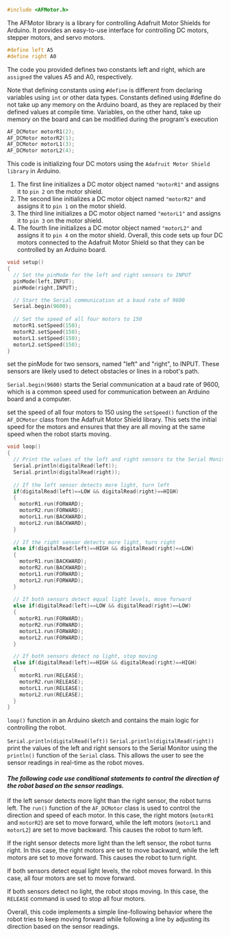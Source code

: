 
```C++
#include <AFMotor.h>
```
The AFMotor library is a library for controlling Adafruit Motor Shields for Arduino. It provides an easy-to-use interface for controlling DC motors, stepper motors, and servo motors.
```C++
#define left A5
#define right A0 
```
The code you provided defines two constants left and right, which are `assigned` the values A5 and A0, respectively.

Note that defining constants using `#define` is different from declaring variables using `int` or other data types. Constants defined using #define do not take up any memory on the Arduino board, as they are replaced by their defined values at compile time. Variables, on the other hand, take up memory on the board and can be modified during the program's execution
```C++
AF_DCMotor motorR1(2); 
AF_DCMotor motorR2(1);  
AF_DCMotor motorL1(3); 
AF_DCMotor motorL2(4); 
```
This code is initializing four DC motors using the `Adafruit Motor Shield library` in Arduino.
1. The first line initializes a DC motor object named `"motorR1"` and assigns it to `pin 2` on the motor shield.
2. The second line initializes a DC motor object named `"motorR2"` and assigns it to `pin 1` on the motor shield.
3. The third line initializes a DC motor object named `"motorL1"` and assigns it to `pin 3` on the motor shield.
4. The fourth line initializes a DC motor object named `"motorL2"` and assigns it to `pin 4` on the motor shield.
Overall, this code sets up four DC motors connected to the Adafruit Motor Shield so that they can be controlled by an Arduino board.
```C++
void setup() 
{
  // Set the pinMode for the left and right sensors to INPUT
  pinMode(left,INPUT);
  pinMode(right,INPUT);

  // Start the Serial communication at a baud rate of 9600
  Serial.begin(9600);
  
  // Set the speed of all four motors to 150
  motorR1.setSpeed(150);
  motorR2.setSpeed(150);
  motorL1.setSpeed(150);
  motorL2.setSpeed(150);  
}
```
set the pinMode for two sensors, named "left" and "right", to INPUT. These sensors are likely used to detect obstacles or lines in a robot's path.

`Serial.begin(9600)` starts the Serial communication at a baud rate of 9600, which is a common speed used for communication between an Arduino board and a computer.

set the speed of all four motors to 150 using the `setSpeed()` function of the `AF_DCMotor` class from the Adafruit Motor Shield library. This sets the initial speed for the motors and ensures that they are all moving at the same speed when the robot starts moving.

```C++
void loop()
{
  // Print the values of the left and right sensors to the Serial Monitor
  Serial.println(digitalRead(left));
  Serial.println(digitalRead(right));
 
  // If the left sensor detects more light, turn left
  if(digitalRead(left)==LOW && digitalRead(right)==HIGH)
  { 
    motorR1.run(FORWARD);
    motorR2.run(FORWARD);   
    motorL1.run(BACKWARD);
    motorL2.run(BACKWARD); 
  }
  
  // If the right sensor detects more light, turn right
  else if(digitalRead(left)==HIGH && digitalRead(right)==LOW)
  {
    motorR1.run(BACKWARD);
    motorR2.run(BACKWARD);
    motorL1.run(FORWARD);     
    motorL2.run(FORWARD);  
  }
  
  // If both sensors detect equal light levels, move forward
  else if(digitalRead(left)==LOW && digitalRead(right)==LOW)
  {
    motorR1.run(FORWARD);
    motorR2.run(FORWARD);
    motorL1.run(FORWARD);   
    motorL2.run(FORWARD);
  }

  // If both sensors detect no light, stop moving
  else if(digitalRead(left)==HIGH && digitalRead(right)==HIGH)
  {  
    motorR1.run(RELEASE);
    motorR2.run(RELEASE);  
    motorL1.run(RELEASE);
    motorL2.run(RELEASE);
  } 
}
```

`loop()` function in an Arduino sketch and contains the main logic for controlling the robot.

`Serial.println(digitalRead(left))` `Serial.println(digitalRead(right))` print the values of the left and right sensors to the Serial Monitor using the `println()` function of the `Serial` class. This allows the user to see the sensor readings in real-time as the robot moves.

#### *The following code use conditional statements to control the direction of the robot based on the sensor readings.*

If the left sensor detects more light than the right sensor, the robot turns left. The `run()` function of the `AF_DCMotor` class is used to control the direction and speed of each motor. In this case, the right motors (`motorR1` and `motorR2`) are set to move forward, while the left motors (`motorL1` and `motorL2`) are set to move backward. This causes the robot to turn left.

If the right sensor detects more light than the left sensor, the robot turns right. In this case, the right motors are set to move backward, while the left motors are set to move forward. This causes the robot to turn right.

If both sensors detect equal light levels, the robot moves forward. In this case, all four motors are set to move forward.

If both sensors detect no light, the robot stops moving. In this case, the `RELEASE` command is used to stop all four motors.

Overall, this code implements a simple line-following behavior where the robot tries to keep moving forward while following a line by adjusting its direction based on the sensor readings.
